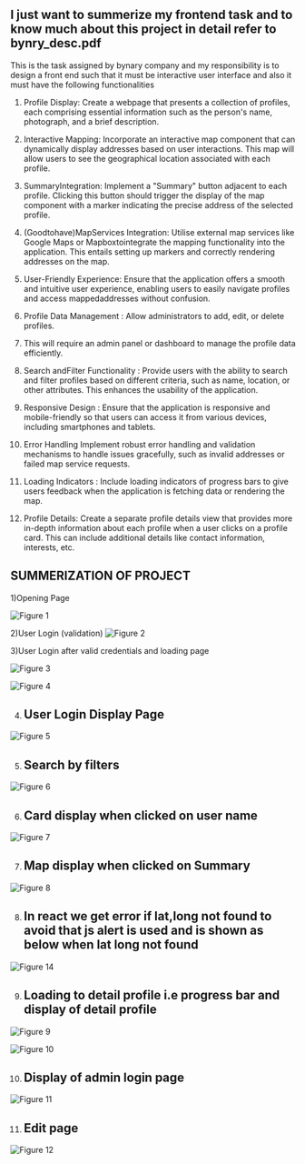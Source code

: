 ## I just want to summerize my frontend task and to know much about this project in detail refer to bynry_desc.pdf 

This is the task assigned by bynary company and my responsibility is to design a front end such that it must be interactive user interface and also it must have the following functionalities 

 1. Profile Display: Create a webpage that presents a collection of profiles,
 each comprising essential information such as the person's name,
 photograph, and a brief description.                                                   

 2. Interactive Mapping: Incorporate an interactive map component that can
 dynamically display addresses based on user interactions. This map will
 allow users to see the geographical location associated with each profile.
 
 3. SummaryIntegration: Implement a "Summary" button adjacent to each
 profile. Clicking this button should trigger the display of the map
 component with a marker indicating the precise address of the selected
 profile.

 4. (Goodtohave)MapServices Integration: Utilise external map services like
 Google Maps or Mapboxtointegrate the mapping functionality into the
 application. This entails setting up markers and correctly rendering
 addresses on the map.

 5. User-Friendly Experience: Ensure that the application offers a smooth and
 intuitive user experience, enabling users to easily navigate profiles and
 access mappedaddresses without confusion.
 
 6. Profile Data Management : Allow administrators to add, edit, or delete
 profiles.
 
 7. This will require an admin panel or dashboard to manage the profile data
 efficiently.
 
 8. Search andFilter Functionality : Provide users with the ability to search and
 filter profiles based on different criteria, such as name, location, or other
 attributes. This enhances the usability of the application.
 
 9. Responsive Design : Ensure that the application is responsive and
 mobile-friendly so that users can access it from various devices, including
 smartphones and tablets.

10. Error Handling Implement robust error handling and validation
 mechanisms to handle issues gracefully, such as invalid addresses or
 failed map service requests.

 11. Loading Indicators : Include loading indicators of progress bars to give
 users feedback when the application is fetching data or rendering the map.
 
 12. Profile Details: Create a separate profile details view that provides more
 in-depth information about each profile when a user clicks on a profile
 card. This can include additional details like contact information, interests,
 etc.

## SUMMERIZATION OF PROJECT 


1)Opening Page  

![Figure 1](project/fig1.png) 


2)User Login  (validation)
![Figure 2](project/fig2.png)


3)User Login after valid credentials and loading page 

![Figure 3](project/fig3.png)

![Figure 4](project/fig4.png)

4) ## User Login Display Page 

![Figure 5](project/fig5.png)

5) ## Search by filters 

![Figure 6](project/fig6.png)

6) ## Card display when clicked on user name 

![Figure 7](project/fig7.png)

7) ## Map display when clicked on Summary 

![Figure 8](project/fig8.png)


8) ## In react we get error if lat,long not found to avoid that js alert is used and is shown as below when lat long not found 

![Figure 14](project/fig14.png)

9) ## Loading to detail profile i.e progress bar and display of detail profile 

![Figure 9](project/fig9.png)

![Figure 10](project/fig10.png)


10) ## Display of admin login page

![Figure 11](project/fig11.png)

11) ## Edit page

![Figure 12](project/fig12.png)







 
